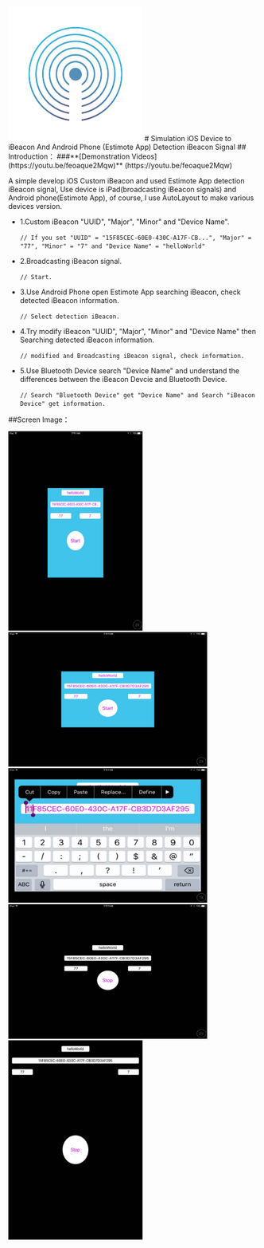 <img src="logo.png" width="270" height="270" alt="Black" align="intermediate" />
# Simulation iOS Device to iBeacon And Android Phone (Estimote App) Detection iBeacon Signal
## Introduction：
###**[Demonstration Videos](https://youtu.be/feoaque2Mqw)**  (https://youtu.be/feoaque2Mqw)

A simple develop iOS Custom iBeacon and used Estimote App detection iBeacon signal, Use device is iPad(broadcasting iBeacon signals) and Android phone(Estimote App), of course, I use AutoLayout to make various devices version.


- 1.Custom iBeacon "UUID", "Major", "Minor" and "Device Name".

    `// If you set "UUID" = "15F85CEC-60E0-430C-A17F-CB...", "Major" = "77", "Minor" = "7" and "Device Name" = "helloWorld"`


- 2.Broadcasting iBeacon signal.

    `// Start.`
    

- 3.Use Android Phone open Estimote App searching iBeacon, check detected iBeacon information.

    `// Select detection iBeacon.`


- 4.Try modify  iBeacon "UUID", "Major", "Minor" and "Device Name" then Searching detected iBeacon information.

    `// modified and Broadcasting iBeacon signal, check information.`


- 5.Use Bluetooth Device search "Device Name" and understand the differences between the iBeacon Devcie and Bluetooth Device.

    `// Search "Bluetooth Device" get "Device Name" and Search "iBeacon Device" get information.`


##Screen Image：

<img src="image4.jpg" width="270" height="400" alt="Black" />
<img src="image5.jpg" width="400" height="270" alt="Black" />
<img src="image6.jpg" width="400" height="270" alt="Black" />
<img src="image7.jpg" width="400" height="270" alt="Black" />
<img src="image8.jpg" width="270" height="400" alt="Black" />
